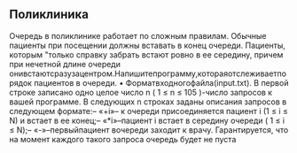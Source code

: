 ## Поликлиника
 Очередь в поликлинике работает по сложным правилам. Обычные пациенты
 при посещении должны вставать в конец очереди. Пациенты, которым "только
 справку забрать встают ровно в ее середину, причем при нечетной длине очереди
 онивстаютсразузацентром.Напишитепрограмму,котораяотслеживаетпорядок
 пациентов в очереди.
 • Форматвходногофайла(input.txt). В первой строке записано одно целое
 число n ( 1 ≤ n ≤ 105 )-число запросов к вашей программе. В следующих
 n строках заданы описания запросов в следующем формате:– «+i»– к очереди присоединяется пациент i (1 ≤ i ≤ N) и встает в ее
 конец;– «*i»–пациент i встает в середину очереди ( 1 ≤ i ≤ N);– «-»–первыйпациент вочереди заходит к врачу. Гарантируется, что на
 момент каждого такого запроса очередь будет не пуста  
